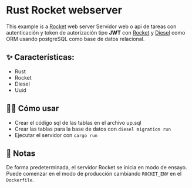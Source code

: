 # Rust Rocket webserver

This example is a [Rocket](https://rocket.rs) web server
Servidor web o api de tareas con autenticación y token de autorización tipo **JWT** con [Rocket](https://rocket.rs) y [Diesel](https://diesel.rs/) como ORM usando postgreSQL como base de datos relacional.

<!-- [![Deploy on Railway](https://railway.app/button.svg)](https://railway.app/new/template/soL3yG) -->

## ✨ Características: 

- Rust
- Rocket
- Diesel
- Uuid

## 💁‍♀️ Cómo usar

- Crear el código sql de las tablas en el archivo up.sql
- Crear las tablas para la base de datos con `diesel migration run`
- Ejecutar el servidor con `cargo run`

## 📝 Notas

De forma predeterminada, el servidor Rocket se inicia en modo de ensayo. Puede comenzar en el modo de producción cambiando `ROCKET_ENV` en el `Dockerfile`.

